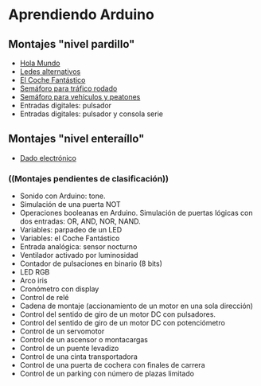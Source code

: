 # Aprendiendo Arduino

## Montajes "nivel pardillo"
- [Hola Mundo](1led_blink.md)
- [Ledes alternativos](2ledes_alternativos.md)
- [El Coche Fantástico](3kitt.md)
- [Semáforo para tráfico rodado](4semáforo_v.md)
- [Semáforo para vehículos y peatones](5semáforo_vp.md)
- Entradas digitales: pulsador
- Entradas digitales: pulsador y consola serie


## Montajes "nivel enteraíllo"


- [Dado electrónico](dado_electrónico.md)


### ((Montajes pendientes de clasificación))

- Sonido con Arduino: tone.
- Simulación de una puerta NOT
- Operaciones booleanas en Arduino. Simulación de puertas lógicas con dos entradas: OR, AND, NOR, NAND.
- Variables: parpadeo de un LED
- Variables: el Coche Fantástico
- Entrada analógica: sensor nocturno
- Ventilador activado por luminosidad
- Contador de pulsaciones en binario (8 bits)
- LED RGB
- Arco iris
- Cronómetro con display
- Control de relé
- Cadena de montaje (accionamiento de un motor en una sola dirección)
- Control del sentido de giro de un motor DC con pulsadores.
- Control del sentido de giro de un motor DC con potenciómetro
- Control de un servomotor
- Control de un ascensor o montacargas
- Control de un puente levadizo
- Control de una cinta transportadora
- Control de una puerta de cochera con finales de carrera
- Control de un parking con número de plazas limitado